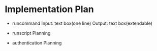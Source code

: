 # Implementation Plan
- runcommand
Input: text box(one line)
Output: text box(extendable)

- runscript
Planning

- authentication
Planning

